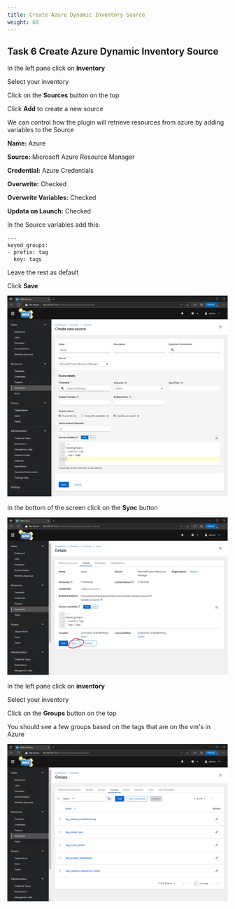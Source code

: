 ```yaml
---
title: Create Azure Dynamic Inventory Source
weight: 60
---
```


## Task 6 Create Azure Dynamic Inventory Source

In the left pane click on __Inventory__

Select your inventory

Click on the __Sources__ button on the top

Click __Add__ to create a new source

We can control how the plugin will retrieve resources from azure by adding variables to the Source

__Name:__ Azure

__Source:__ Microsoft Azure Resource Manager

__Credential:__ Azure Credentials

__Overwrite:__ Checked

__Overwrite Variables:__ Checked

__Updata on Launch:__ Checked

In the Source variables add this:

```ansible
---
keyed_groups:
- prefix: tag
  key: tags

```

Leave the rest as default

Click __Save__

![Alt text](images/14_azure_inventory.png?raw=true "azure inventory")

In the bottom of the screen click on the __Sync__ button

![Alt text](images/15_azure_inventory_sync.png?raw=true "azure inventory sync")

In the left pane click on __inventory__

Select your inventory

Click on the __Groups__ button on the top

You should see a few groups based on the tags that are on the vm's in Azure

![Alt text](images/15_azure_inventory_result.png?raw=true "azure inventory sync result")
